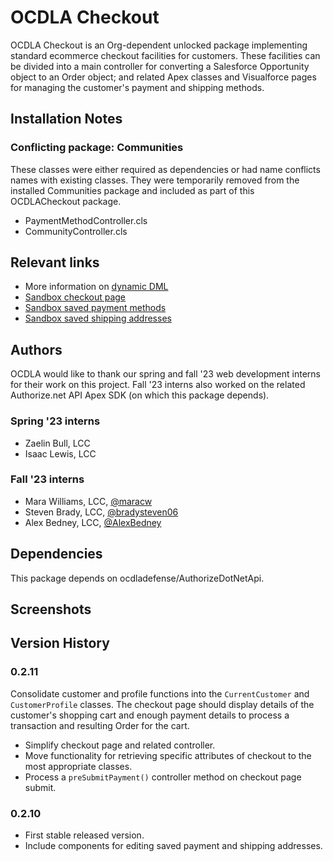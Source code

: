 # OCDLA Checkout
OCDLA Checkout is an Org-dependent unlocked package implementing standard ecommerce checkout facilities for customers.   These facilities can be divided into a main controller for converting a Salesforce Opportunity object to an Order object; and related Apex classes and Visualforce pages for managing the customer's payment and shipping methods.

## Installation Notes

### Conflicting package: Communities
These classes were either required as dependencies or had name conflicts names with existing classes.  They were temporarily removed from the installed Communities package and included as part of this OCDLACheckout package.
* PaymentMethodController.cls
* CommunityController.cls


## Relevant links
* More information on [dynamic DML](https://developer.salesforce.com/docs/atlas.en-us.apexcode.meta/apexcode/apex_dynamic_dml.htm)
* [Sandbox checkout page](https://ocdla--ocdpartial.sandbox.my.site.com/OcdlaCheckoutPayment)
* [Sandbox saved payment methods](https://ocdla--ocdpartial.sandbox.my.site.com/SavedPaymentMethods)
* [Sandbox saved shipping addresses](https://ocdla--ocdpartial.sandbox.my.site.com/SavedShippingAddresses)



## Authors
OCDLA would like to thank our spring and fall '23 web development interns for their work on this project.  Fall '23 interns also worked on the related Authorize.net API Apex SDK (on which this package depends).

### Spring '23 interns
* Zaelin Bull, LCC
* Isaac Lewis, LCC

### Fall '23 interns
* Mara Williams, LCC, [@maracw](https://github.com/maracw)
* Steven Brady, LCC, [@bradysteven06](https://github.com/bradysteven06)
* Alex Bedney, LCC, [@AlexBedney](https://github.com/AlexBedney)


## Dependencies
This package depends on ocdladefense/AuthorizeDotNetApi.  

## Screenshots

## Version History
### 0.2.11
Consolidate customer and profile functions into the <code>CurrentCustomer</code> and <code>CustomerProfile</code> classes.  The checkout page should display details of the customer's shopping cart and enough payment details to process a transaction and resulting Order for the cart.
* Simplify checkout page and related controller.
* Move functionality for retrieving specific attributes of checkout to the most appropriate classes.
* Process a <code>preSubmitPayment()</code> controller method on checkout page submit.
### 0.2.10
* First stable released version.
* Include components for editing saved payment and shipping addresses.

